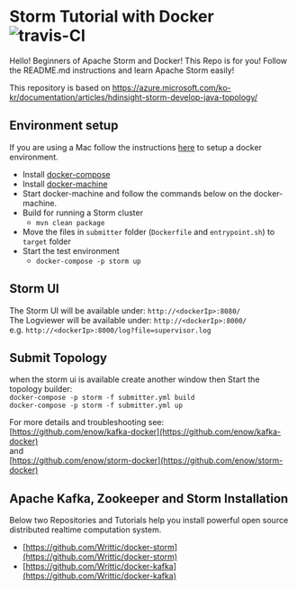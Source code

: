 Storm Tutorial with Docker  ![travis-CI](https://travis-ci.org/Writtic/stormTutorial.svg?branch=master)
==========================

Hello! Beginners of Apache Storm and Docker! This Repo is for you! Follow the README.md instructions and learn Apache Storm easily!

This repository is based on https://azure.microsoft.com/ko-kr/documentation/articles/hdinsight-storm-develop-java-topology/

Environment setup
-----------------

If you are using a Mac follow the instructions [here](https://docs.docker.com/installation/mac/) to setup a docker environment.
- Install [docker-compose](http://docs.docker.com/compose/install/)
- Install [docker-machine](https://docs.docker.com/machine/)
- Start docker-machine and follow the commands below on the docker-machine.
- Build for running a Storm cluster
    - ```mvn clean package```
- Move the files in ```submitter``` folder (```Dockerfile``` and ```entrypoint.sh```) to ```target``` folder
- Start the test environment
    - ```docker-compose -p storm up```

Storm UI
--------
The Storm UI will be available under: ```http://<dockerIp>:8080/```<br/>
The Logviewer will be available under: ```http://<dockerIp>:8000/``` <br/>
e.g. ```http://<dockerIp>:8000/log?file=supervisor.log```

Submit Topology
---------------

when the storm ui is available create another window then Start the topology builder:</br>
```docker-compose -p storm -f submitter.yml build```<br/>
```docker-compose -p storm -f submitter.yml up```

For more details and troubleshooting see: <br/> [https://github.com/enow/kafka-docker](https://github.com/enow/kafka-docker) </br>
and </br> [https://github.com/enow/storm-docker](https://github.com/enow/storm-docker)

## Apache Kafka, Zookeeper and Storm Installation
Below two Repositories and Tutorials help you install powerful open source distributed realtime computation system.

- [https://github.com/Writtic/docker-storm](https://github.com/Writtic/docker-storm)
- [https://github.com/Writtic/docker-kafka](https://github.com/Writtic/docker-kafka)
